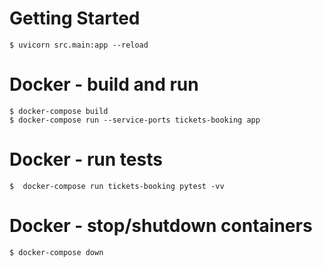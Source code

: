 # Getting Started

```shell script
$ uvicorn src.main:app --reload
```

# Docker - build and run

```shell script
$ docker-compose build
$ docker-compose run --service-ports tickets-booking app
```

# Docker - run tests

```shell script
$  docker-compose run tickets-booking pytest -vv
```

# Docker - stop/shutdown containers

```shell script
$ docker-compose down
```